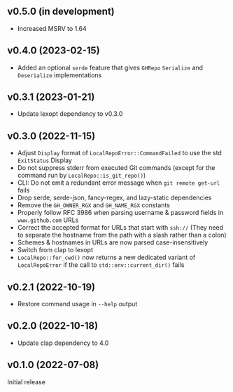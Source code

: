 v0.5.0 (in development)
-----------------------
- Increased MSRV to 1.64

v0.4.0 (2023-02-15)
-------------------
- Added an optional `serde` feature that gives `GHRepo` `Serialize` and
  `Deserialize` implementations

v0.3.1 (2023-01-21)
-------------------
- Update lexopt dependency to v0.3.0

v0.3.0 (2022-11-15)
-------------------
- Adjust `Display` format of `LocalRepoError::CommandFailed` to use the std
  `ExitStatus` Display
- Do not suppress stderr from executed Git commands (except for the command run
  by `LocalRepo::is_git_repo()`)
- CLI: Do not emit a redundant error message when `git remote get-url` fails
- Drop serde, serde-json, fancy-regex, and lazy-static dependencies
- Remove the `GH_OWNER_RGX` and `GH_NAME_RGX` constants
- Properly follow RFC 3986 when parsing username & password fields in
  `www.github.com` URLs
- Correct the accepted format for URLs that start with `ssh://` (They need to
  separate the hostname from the path with a slash rather than a colon)
- Schemes & hostnames in URLs are now parsed case-insensitively
- Switch from clap to lexopt
- `LocalRepo::for_cwd()` now returns a new dedicated variant of
  `LocalRepoError` if the call to `std::env::current_dir()` fails

v0.2.1 (2022-10-19)
-------------------
- Restore command usage in `--help` output

v0.2.0 (2022-10-18)
-------------------
- Update clap dependency to 4.0

v0.1.0 (2022-07-08)
-------------------
Initial release
